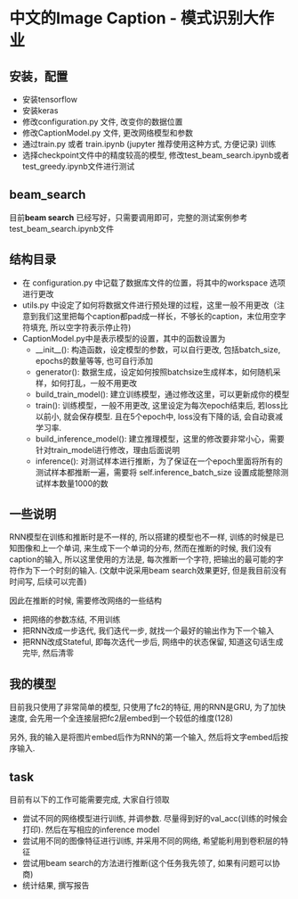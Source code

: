 # 中文的Image Caption - 模式识别大作业
## 安装，配置
* 安装tensorflow
* 安装keras
* 修改configuration.py 文件, 改变你的数据位置
* 修改CaptionModel.py 文件, 更改网络模型和参数
* 通过train.py 或者 train.ipynb (jupyter 推荐使用这种方式, 方便记录) 训练
* 选择checkpoint文件中的精度较高的模型, 修改test\_beam\_search.ipynb或者test\_greedy.ipynb文件进行测试

## beam_search
目前**beam search** 已经写好，只需要调用即可，完整的测试案例参考test\_beam\_search.ipynb文件
## 结构目录
* 在 configuration.py 中记载了数据库文件的位置，将其中的workspace 选项进行更改
* utils.py 中设定了如何将数据文件进行预处理的过程，这里一般不用更改（注意到我们这里把每个caption都pad成一样长，不够长的caption，末位用空字符填充, 所以空字符表示停止符)
* CaptionModel.py中是表示模型的设置，其中的函数设置为
    * \_\_init\_\_(): 构造函数，设定模型的参数，可以自行更改, 包括batch\_size, epochs的数量等等, 也可自行添加
    * generator(): 数据生成，设定如何按照batchsize生成样本，如何随机采样，如何打乱，一般不用更改
    * build_train_model(): 建立训练模型，通过修改这里，可以更新成你的模型
    * train(): 训练模型，一般不用更改, 这里设定为每次epoch结束后, 若loss比以前小, 就会保存模型. 且在5个epoch中, loss没有下降的话, 会自动衰减学习率.
    * build\_inference\_model(): 建立推理模型，这里的修改要非常小心，需要针对train\_model进行修改，理由后面说明
    * inference(): 对测试样本进行推断，为了保证在一个epoch里面将所有的测试样本都推断一遍，需要将 self.inference\_batch\_size 设置成能整除测试样本数量1000的数

## 一些说明
RNN模型在训练和推断时是不一样的, 所以搭建的模型也不一样, 训练的时候是已知图像和上一个单词, 来生成下一个单词的分布, 然而在推断的时候, 我们没有caption的输入, 所以这里使用的方法是, 每次推断一个字符, 把输出的最可能的字符作为下一个时刻的输入. (文献中说采用beam search效果更好, 但是我目前没有时间写, 后续可以完善)

因此在推断的时候, 需要修改网络的一些结构
* 把网络的参数冻结, 不用训练
* 把RNN改成一步迭代, 我们迭代一步, 就找一个最好的输出作为下一个输入
* 把RNN改成Stateful, 即每次迭代一步后, 网络中的状态保留, 知道这句话生成完毕, 然后清零

## 我的模型
目前我只使用了非常简单的模型, 只使用了fc2的特征, 用的RNN是GRU, 为了加快速度, 会先用一个全连接层把fc2层embed到一个较低的维度(128)

另外, 我的输入是将图片embed后作为RNN的第一个输入, 然后将文字embed后按序输入.

## task
目前有以下的工作可能需要完成, 大家自行领取
* 尝试不同的网络模型进行训练, 并调参数. 尽量得到好的val_acc(训练的时候会打印). 然后在写相应的inference model
* 尝试用不同的图像特征进行训练, 并采用不同的网络, 希望能利用到卷积层的特征
* 尝试用beam search的方法进行推断(这个任务我先领了, 如果有问题可以协商)
* 统计结果, 撰写报告
